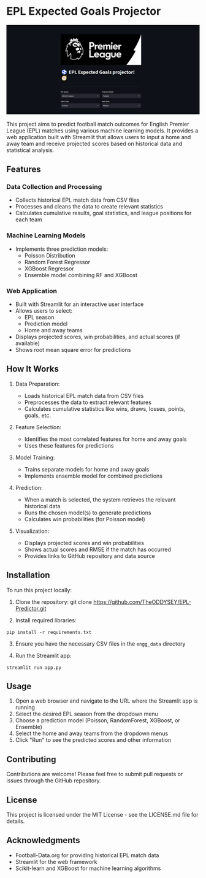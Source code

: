 # EPL Expected Goals Projector
![EPL Logo](img/app.png)


This project aims to predict football match outcomes for English Premier League (EPL) matches using various machine learning models. It provides a web application built with Streamlit that allows users to input a home and away team and receive projected scores based on historical data and statistical analysis.

## Features

### Data Collection and Processing
- Collects historical EPL match data from CSV files
- Processes and cleans the data to create relevant statistics
- Calculates cumulative results, goal statistics, and league positions for each team

### Machine Learning Models
- Implements three prediction models:
  - Poisson Distribution
  - Random Forest Regressor
  - XGBoost Regressor
  - Ensemble model combining RF and XGBoost

### Web Application
- Built with Streamlit for an interactive user interface
- Allows users to select:
  - EPL season
  - Prediction model
  - Home and away teams
- Displays projected scores, win probabilities, and actual scores (if available)
- Shows root mean square error for predictions

## How It Works

1. Data Preparation:
   - Loads historical EPL match data from CSV files
   - Preprocesses the data to extract relevant features
   - Calculates cumulative statistics like wins, draws, losses, points, goals, etc.

2. Feature Selection:
   - Identifies the most correlated features for home and away goals
   - Uses these features for predictions

3. Model Training:
   - Trains separate models for home and away goals
   - Implements ensemble model for combined predictions

4. Prediction:
   - When a match is selected, the system retrieves the relevant historical data
   - Runs the chosen model(s) to generate predictions
   - Calculates win probabilities (for Poisson model)

5. Visualization:
   - Displays projected scores and win probabilities
   - Shows actual scores and RMSE if the match has occurred
   - Provides links to GitHub repository and data source

## Installation

To run this project locally:

1. Clone the repository:
git clone https://github.com/TheODDYSEY/EPL-Predictor.git


2. Install required libraries:
```
pip install -r requirements.txt
```

3. Ensure you have the necessary CSV files in the `engg_data` directory

4. Run the Streamlit app:
```
streamlit run app.py
```

## Usage

1. Open a web browser and navigate to the URL where the Streamlit app is running
2. Select the desired EPL season from the dropdown menu
3. Choose a prediction model (Poisson, RandomForest, XGBoost, or Ensemble)
4. Select the home and away teams from the dropdown menus
5. Click "Run" to see the predicted scores and other information

## Contributing

Contributions are welcome! Please feel free to submit pull requests or issues through the GitHub repository.

## License

This project is licensed under the MIT License - see the LICENSE.md file for details.

## Acknowledgments

- Football-Data.org for providing historical EPL match data
- Streamlit for the web framework
- Scikit-learn and XGBoost for machine learning algorithms